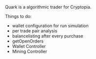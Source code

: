 Quark is a algorithmic trader for Cryptopia.

Things to do:

* wallet configuration for run simulation
* per trade pair analysis
* balancelisting after every purchase
* getOpenOrders
* Wallet Controller
* Mining Controller